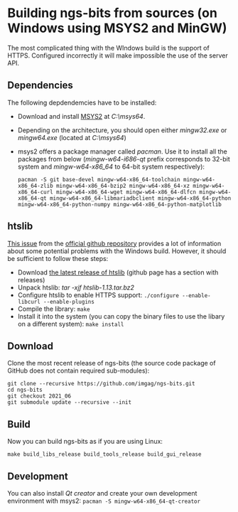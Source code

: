 # Building ngs-bits from sources (on Windows using MSYS2 and MinGW)
The most complicated thing with the WIndows build is the support of HTTPS. Configured incorrectly it will make impossible the use of the server API.

## Dependencies

The following depdendemcies have to be installed:

* Download and install [MSYS2](http://www.msys2.org/) at *C:\msys64*.
* Depending on the architecture, you should open either *mingw32.exe* or *mingw64.exe* (located at *C:\msys64*)
* msys2 offers a package manager called *pacman*. Use it to install all the packages from below (*mingw-w64-i686-qt* prefix corresponds to 32-bit system and *mingw-w64-x86_64* to 64-bit system respectively):

    `pacman -S git base-devel mingw-w64-x86_64-toolchain mingw-w64-x86_64-zlib mingw-w64-x86_64-bzip2 mingw-w64-x86_64-xz mingw-w64-x86_64-curl mingw-w64-x86_64-wget mingw-w64-x86_64-dlfcn mingw-w64-x86_64-qt mingw-w64-x86_64-libmariadbclient mingw-w64-x86_64-python mingw-w64-x86_64-python-numpy mingw-w64-x86_64-python-matplotlib`

## htslib

[This issue](https://github.com/samtools/htslib/issues/907) from the [official github repository](https://github.com/samtools/htslib) provides a lot of information about some potential problems with the Windows build. However, it should be sufficient to follow these steps:
* Download [the latest release of htslib](https://github.com/samtools/htslib/releases/download/1.13/htslib-1.13.tar.bz2) (github page has a section with releases)
* Unpack htslib: *tar -xjf htslib-1.13.tar.bz2*
* Configure htslib to enable HTTPS support: `./configure --enable-libcurl --enable-plugins`
* Compile the library: `make`
* Install it into the system (you can copy the binary files to use the libary on a different system): `make install`


## Download

Clone the most recent release of ngs-bits (the source code package of GitHub does not contain required sub-modules):

    git clone --recursive https://github.com/imgag/ngs-bits.git
	cd ngs-bits
	git checkout 2021_06
	git submodule update --recursive --init

## Build
Now you can build ngs-bits as if you are using Linux:
    
    make build_libs_release build_tools_release build_gui_release

## Development
You can also install *Qt creator* and create your own development environment with msys2: `pacman -S mingw-w64-x86_64-qt-creator`